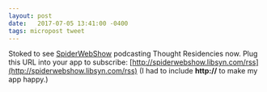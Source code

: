```yaml
---
layout: post
date:   2017-07-05 13:41:00 -0400
tags: micropost tweet
---
```


Stoked to see [SpiderWebShow](https://spiderwebshow.ca/) podcasting Thought Residencies now. Plug this URL into your app to subscribe: [http://spiderwebshow.libsyn.com/rss](http://spiderwebshow.libsyn.com/rss) (I had to include **http://** to make my app happy.)